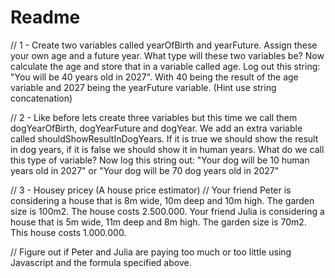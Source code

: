 # Readme

// 1 - Create two variables called yearOfBirth and yearFuture. Assign these your own age and a future year. What type will these two variables be? Now calculate the age and store that in a variable called age. Log out this string: "You will be 40 years old in 2027". With 40 being the result of the age variable and 2027 being the yearFuture variable. (Hint use string concatenation)

// 2 - Like before lets create three variables but this time we call them dogYearOfBirth, dogYearFuture and dogYear. We add an extra variable called shouldShowResultInDogYears. If it is true we should show the result in dog years, if it is false we should show it in human years. What do we call this type of variable? Now log this string out: "Your dog will be 10 human years old in 2027" or "Your dog will be 70 dog years old in 2027"

// 3 - Housey pricey (A house price estimator)
// Your friend Peter is considering a house that is 8m wide, 10m deep and 10m high. The garden size is 100m2. The house costs 2.500.000. Your friend Julia is considering a house that is 5m wide, 11m deep and 8m high. The garden size is 70m2. This house costs 1.000.000.

// Figure out if Peter and Julia are paying too much or too little using Javascript and the formula specified above.
